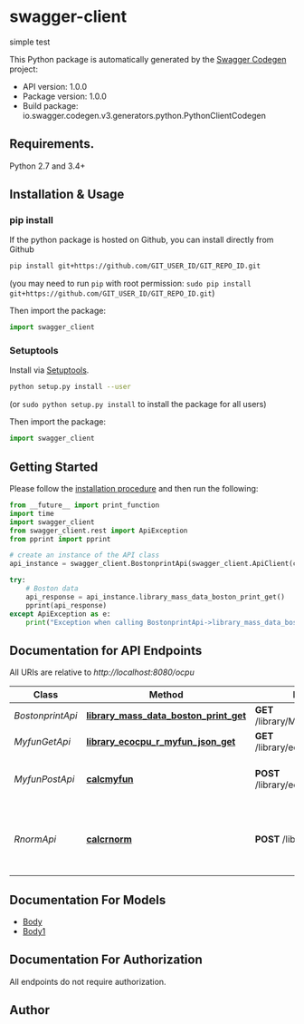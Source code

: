 # swagger-client
simple test

This Python package is automatically generated by the [Swagger Codegen](https://github.com/swagger-api/swagger-codegen) project:

- API version: 1.0.0
- Package version: 1.0.0
- Build package: io.swagger.codegen.v3.generators.python.PythonClientCodegen

## Requirements.

Python 2.7 and 3.4+

## Installation & Usage
### pip install

If the python package is hosted on Github, you can install directly from Github

```sh
pip install git+https://github.com/GIT_USER_ID/GIT_REPO_ID.git
```
(you may need to run `pip` with root permission: `sudo pip install git+https://github.com/GIT_USER_ID/GIT_REPO_ID.git`)

Then import the package:
```python
import swagger_client 
```

### Setuptools

Install via [Setuptools](http://pypi.python.org/pypi/setuptools).

```sh
python setup.py install --user
```
(or `sudo python setup.py install` to install the package for all users)

Then import the package:
```python
import swagger_client
```

## Getting Started

Please follow the [installation procedure](#installation--usage) and then run the following:

```python
from __future__ import print_function
import time
import swagger_client
from swagger_client.rest import ApiException
from pprint import pprint

# create an instance of the API class
api_instance = swagger_client.BostonprintApi(swagger_client.ApiClient(configuration))

try:
    # Boston data
    api_response = api_instance.library_mass_data_boston_print_get()
    pprint(api_response)
except ApiException as e:
    print("Exception when calling BostonprintApi->library_mass_data_boston_print_get: %s\n" % e)
```

## Documentation for API Endpoints

All URIs are relative to *http://localhost:8080/ocpu*

Class | Method | HTTP request | Description
------------ | ------------- | ------------- | -------------
*BostonprintApi* | [**library_mass_data_boston_print_get**](docs/BostonprintApi.md#library_mass_data_boston_print_get) | **GET** /library/MASS/data/Boston/print | Boston data
*MyfunGetApi* | [**library_ecocpu_r_myfun_json_get**](docs/MyfunGetApi.md#library_ecocpu_r_myfun_json_get) | **GET** /library/ecocpu/R/myfun/json | display myfun
*MyfunPostApi* | [**calcmyfun**](docs/MyfunPostApi.md#calcmyfun) | **POST** /library/ecocpu/R/myfun/json | calc myfun using parameter x
*RnormApi* | [**calcrnorm**](docs/RnormApi.md#calcrnorm) | **POST** /library/stats/R/rnorm | generates n obs from a normal distribution with mean m

## Documentation For Models

 - [Body](docs/Body.md)
 - [Body1](docs/Body1.md)

## Documentation For Authorization

 All endpoints do not require authorization.


## Author


